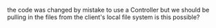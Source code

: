  the code was changed by mistake to use a Controller but we should be pulling in the files from the client's local file system is this possible?
 